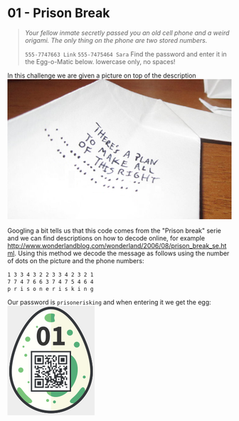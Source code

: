 01 - Prison Break
=================
> *Your fellow inmate secretly passed you an old cell phone and a weird origami. The only thing on the phone are two stored numbers.*
> 
> `555-7747663 Link`
> `555-7475464 Sara`
> Find the password and enter it in the Egg-o-Matic below. lowercase only, no spaces!

In this challenge we are given a picture on top of the description
![](./01_origami.png)

Googling a bit tells us that this code comes from the "Prison break" serie and we can find descriptions on how to decode online, for example <http://www.wonderlandblog.com/wonderland/2006/08/prison_break_se.html>. Using this method we decode the message as follows using the number of dots on the picture and the phone numbers:
```
1 3 3 4 3 2 2 3 3 4 2 3 2 1
7 7 4 7 6 6 3 7 4 7 5 4 6 4
p r i s o n e r i s k i n g
```

Our password is `prisonerisking` and when entering it we get the egg:
![](./01_egg.png)
